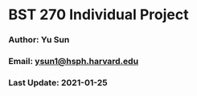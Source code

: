 # BST 270 Individual Project
 
### Author: Yu Sun
### Email: ysun1@hsph.harvard.edu
### Last Update: 2021-01-25
